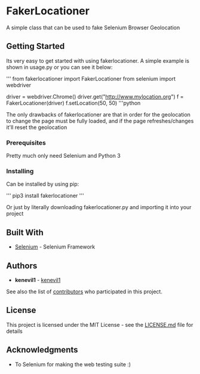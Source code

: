 # FakerLocationer

A simple class that can be used to fake Selenium Browser Geolocation

## Getting Started

Its very easy to get started with using fakerlocationer. A simple example is shown in usage.py or you can see it below:

'''
from fakerlocationer import FakerLocationer
from selenium import webdriver

driver = webdriver.Chrome()
driver.get("http://www.mylocation.org")
f = FakerLocationer(driver)
f.setLocation(50, 50)
'''python

The only drawbacks of fakerlocationer are that in order for the geolocation to change the page must be fully loaded, and if the page refreshes/changes it'll reset the geolocation

### Prerequisites

Pretty much only need Selenium and Python 3

### Installing

Can be installed by using pip:

'''
pip3 install fakerlocationer
'''

Or just by literally downloading fakerlocationer.py and importing it into your project

## Built With

* [Selenium](https://selenium.dev/documentation/en/webdriver/) - Selenium Framework

## Authors

* **kenevil1** - [kenevil1](https://github.com/kenevil1)

See also the list of [contributors](https://github.com/your/project/contributors) who participated in this project.

## License

This project is licensed under the MIT License - see the [LICENSE.md](LICENSE.md) file for details

## Acknowledgments

* To Selenium for making the web testing suite :)
